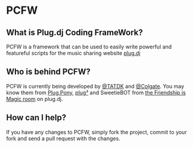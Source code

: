 PCFW
====

## What is Plug.dj Coding FrameWork?
PCFW is a framework that can be used to easily write powerful and featureful scripts for the music sharing website <a href="http://plug.dj">plug.dj</a>

## Who is behind PCFW?
PCFW is currently being developed by <a href="https://github.com/TATDK" class="user-mention">@TATDK</a> and <a href="https://github.com/Colgate" class="user-mention">@Colgate</a>.
You may know them from <a href="http://plugpony.net">Plug.Pony</a>, <a href="http://tatdk.github.com/plugCubed/">plug³</a> and SweetieBOT from <a href="http://plug.dj/friendshipismagic/">the Friendship is Magic room</a> on plug.dj.

## How can I help?
If you have any changes to PCFW, simply fork the project, commit to your fork and send a pull request with the changes.
